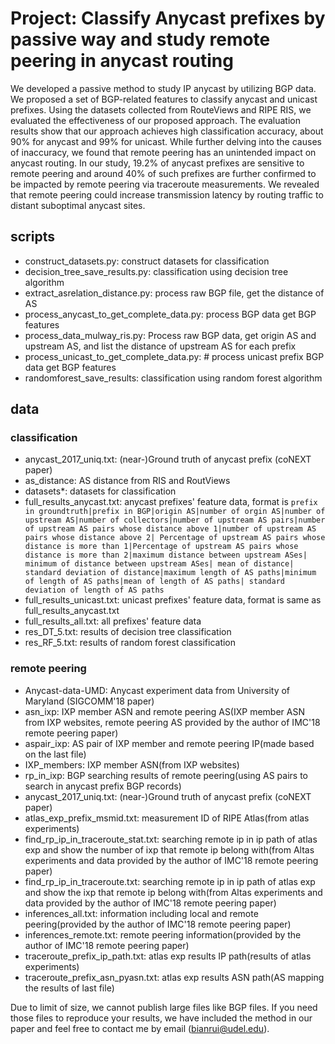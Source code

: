 # Project: Classify Anycast prefixes by passive way and study remote peering in anycast routing

We developed a passive method to study IP anycast by utilizing BGP data.
We proposed a set of BGP-related features to classify anycast and unicast prefixes. Using the datasets collected from RouteViews and RIPE RIS, we evaluated the effectiveness of our proposed approach. The evaluation results show that 
our approach achieves high classification accuracy, about 90\% for anycast and 99\% for unicast. While further delving into the causes of inaccuracy, we found that remote peering has an unintended impact on anycast routing.  In our study, 19.2\% of anycast prefixes are sensitive to remote peering and around 40\% of such prefixes are further confirmed to be impacted by remote peering via traceroute measurements. We revealed that remote peering could increase transmission latency by routing traffic to distant suboptimal anycast sites.



## scripts
- construct_datasets.py: construct datasets for classification
- decision_tree_save_results.py: classification using decision tree algorithm
- extract_asrelation_distance.py: process raw BGP file, get the distance of AS
- process_anycast_to_get_complete_data.py: process BGP data get BGP features
- process_data_mulway_ris.py: Process raw BGP data, get origin AS and upstream AS, and list the distance of upstream AS for each prefix
- process_unicast_to_get_complete_data.py: # process unicast prefix BGP data get BGP features
- randomforest_save_results: classification using random forest algorithm

## data
### classification
- anycast_2017_uniq.txt: (near-)Ground truth of anycast prefix (coNEXT paper)
- as_distance: AS distance from RIS and RoutViews
- datasets*: datasets for classification
- full_results_anycast.txt: anycast prefixes' feature data, format is `prefix in groundtruth|prefix in BGP|origin AS|number of orgin AS|number of upstream AS|number of collectors|number of upstream AS pairs|number of upstream AS pairs whose distance above 1|number of upstream AS pairs whose distance above 2| Percentage of upstream AS pairs whose distance is more than 1|Percentage of upstream AS pairs whose distance is more than 2|maximum distance between upstream ASes| minimum of distance between upstream ASes| mean of distance| standard deviation of distance|maximum length of AS paths|minimum of length of AS paths|mean of length of AS paths| standard deviation of length of AS paths`
- full_results_unicast.txt: unicast prefixes' feature data, format is same as full_results_anycast.txt
- full_results_all.txt: all prefixes' feature data
- res_DT_5.txt: results of decision tree classification
- res_RF_5.txt: results of random forest classification

### remote peering
- Anycast-data-UMD: Anycast experiment data from University of Maryland (SIGCOMM'18 paper)
- asn_ixp: IXP member ASN and remote peering AS(IXP member ASN from IXP websites, remote peering AS provided by the author of IMC'18 remote peering paper)
- aspair_ixp: AS pair of IXP member and remote peering IP(made based on the last file)
- IXP_members: IXP member ASN(from IXP websites)
- rp_in_ixp: BGP searching results of remote peering(using AS pairs to search in anycast prefix BGP records)
- anycast_2017_uniq.txt: (near-)Ground truth of anycast prefix (coNEXT paper)
- atlas_exp_prefix_msmid.txt: measurement ID of RIPE Atlas(from atlas experiments)
- find_rp_ip_in_traceroute_stat.txt: searching remote ip in ip path of atlas exp and show the number of ixp that remote ip belong with(from Altas experiments and data provided by the author of IMC'18 remote peering paper)
- find_rp_ip_in_traceroute.txt: searching remote ip in ip path of atlas exp and show the ixp that remote ip belong with(from Altas experiments and data provided by the author of IMC'18 remote peering paper)
- inferences_all.txt: information including local and remote peering(provided by the author of IMC'18 remote peering paper)
- inferences_remote.txt: remote peering information(provided by the author of IMC'18 remote peering paper)
- traceroute_prefix_ip_path.txt: atlas exp results IP path(results of atlas experiments)
- traceroute_prefix_asn_pyasn.txt: atlas exp results ASN path(AS mapping the results of last file)

Due to limit of size, we cannot publish large files like BGP files. If you need those files to reproduce your results, we have included the method in our paper and feel free to contact me by email (bianrui@udel.edu).
